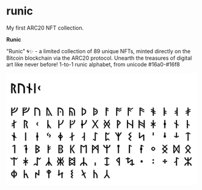 # runic
My first ARC20 NFT collection.

**Runic**

"Runic" 🌀✨ - a limited collection of 89 unique NFTs, minted directly on the Bitcoin blockchain via the ARC20 protocol. Unearth the treasures of digital art like never before! 1-to-1 runic alphabet, from unicode #16a0-#16f8

![Runic Logo](/runic-s.png "Runic Logo")
